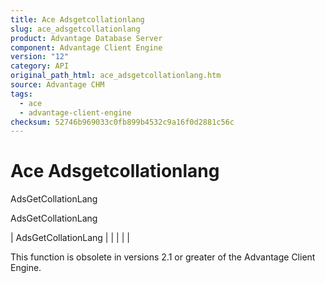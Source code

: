 ```yaml
---
title: Ace Adsgetcollationlang
slug: ace_adsgetcollationlang
product: Advantage Database Server
component: Advantage Client Engine
version: "12"
category: API
original_path_html: ace_adsgetcollationlang.htm
source: Advantage CHM
tags:
  - ace
  - advantage-client-engine
checksum: 52746b969033c0fb899b4532c9a16f0d2881c56c
---
```


# Ace Adsgetcollationlang

AdsGetCollationLang

AdsGetCollationLang

| AdsGetCollationLang |  |  |  |  |

This function is obsolete in versions 2.1 or greater of the Advantage Client Engine.
